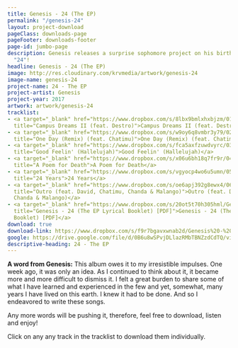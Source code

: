 ```yaml
---
title: Genesis - 24 (The EP)
permalink: "/genesis-24"
layout: project-download
pageClass: downloads-page
pageFooter: downloads-footer
page-id: jumbo-page
description: Genesis releases a surprise sophomore project on his birthday, titled
  "24"!
headline: Genesis - 24 (The EP)
image: http://res.cloudinary.com/krvmedia/artwork/genesis-24
image-name: genesis-24
project-name: 24 - The EP
project-artist: Genesis
project-year: 2017
artwork: artwork/genesis-24
tracklist:
- <a target="_blank" href="https://www.dropbox.com/s/8lbx9bmlxhxbjzm/01%20Campus%20Dreams%20II%20%28feat.%20Destro%29.mp3?dl=1"
  title="Campus Dreams II (feat. Destro)">Campus Dreams II (feat. Destro)</a>
- <a target="_blank" href="https://www.dropbox.com/s/w9oy6q8vmbr3y79/02%20One%20Day%20%28Remix%29%20%28feat.%20Chatimu%29.mp3?dl=1"
  title="One Day (Remix) (feat. Chatimu)">One Day (Remix) (feat. Chatimu)</a>
- <a target="_blank" href="https://www.dropbox.com/s/fca5axfzuwdvyrc/03%20Good%20Feelin%27%20%28Hallelujah%29.mp3?dl=1"
  title="Good Feelin' (Hallelujah)">Good Feelin' (Hallelujah)</a>
- <a target="_blank" href="https://www.dropbox.com/s/x06u6bh18q7fr9r/04%20A%20Poem%20for%20Death.mp3?dl=1"
  title="A Poem for Death">A Poem for Death</a>
- <a target="_blank" href="https://www.dropbox.com/s/vgyocp4wo6u5umn/05%2024%20Years.mp3?dl=1"
  title="24 Years">24 Years</a>
- <a target="_blank" href="https://www.dropbox.com/s/oe6apj392g8ewx4/06%20Outro.mp3?dl=1"
  title="Outro (feat. David, Chatimu, Chanda & Malango)">Outro (feat. David, Chatimu,
  Chanda & Malango)</a>
- <a target="_blank" href="https://www.dropbox.com/s/20ot5t70h305hml/Genesis-%2024%20%28The%20EP%20Lyrical%20Booklet%29.pdf?dl=1"
  title="Genesis - 24 (The EP Lyrical Booklet) [PDF]">Genesis - 24 (The EP Lyrical
  Booklet) [PDF]</a>
download: true
download-link: https://www.dropbox.com/s/f9r7bgavxwnab2d/Genesis%20-%2024%20%28The%20EP%29%20%5Bkrvmedia.com%5D.zip?dl=1
google: https://drive.google.com/file/d/0B6u8wSPvjDLlazRMbTBNZzdCdTQ/view?usp=sharing
descriptive-heading: 24 - The EP
---
```


**A word from Genesis:**
This album owes it to my irresistible impulses. One week ago, it was only an idea. As I continued to think about it, it became more and more difficult to dismiss it. I felt a great burden to share some of what I have learned and experienced in the few and yet, somewhat, many years I have lived on this earth. I knew it had to be done. And so I endeavored to write these songs.

Any more words will be pushing it, therefore, feel free to download, listen and enjoy!

Click on any any track in the tracklist to download them individually.

